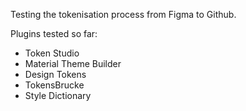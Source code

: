 Testing the tokenisation process from Figma to Github.

Plugins tested so far:
- Token Studio
- Material Theme Builder
- Design Tokens
- TokensBrucke
- Style Dictionary